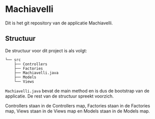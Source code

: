 # Machiavelli
Dit is het git repository van de applicatie Machiavelli.

## Structuur
De structuur voor dit project is als volgt:

```
└── src
    ├── Controllers
    ├── Factories
    ├── Machiavelli.java
    ├── Models
    └── Views
```

`Machiavelli.java` bevat de main method en is dus de bootstrap van de applicatie. De rest van de structuur spreekt voorzich.

Controllers staan in de Controllers map, Factories staan in de Factories map, Views staan in de Views map en Models staan in de Models map.
